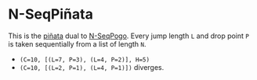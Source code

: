 # N-SeqPiñata

This is the [piñata](Piñata.md) dual to [N-SeqPogo](N-SeqPogo.md). Every jump length `L` and drop point `P` is taken sequentially from a list of length `N`.

* `(C=10, [(L=7, P=3), (L=4, P=2)], H=5)`
* `(C=10, [(L=2, P=1), (L=4, P=1)])` diverges.
